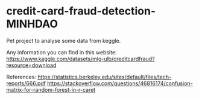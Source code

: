 # credit-card-fraud-detection-MINHDAO
Pet project to analyse some data from keggle.

Any information you can find in this website:
https://www.kaggle.com/datasets/mlg-ulb/creditcardfraud?resource=download

References:
https://statistics.berkeley.edu/sites/default/files/tech-reports/666.pdf
https://stackoverflow.com/questions/46816174/confusion-matrix-for-random-forest-in-r-caret

